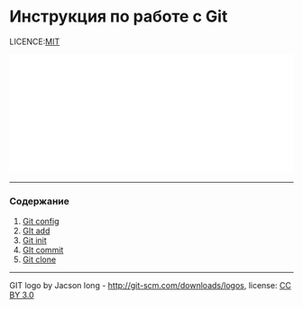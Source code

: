 

# Инструкция по работе с Git

LICENCE:[MIT](license.md)

![alt text](assect/Git-Logo-White.png)

---

### Содержание 

1. [Git config](config.md)
2. [GIt add](/add.md)
3. [Git init](/init.md)
4. [GIt commit](/commit.md)
5. [Git clone](/clone.md)

---

GIT logo by Jacson long - http://git-scm.com/downloads/logos, license: [CC BY 3.0](https://creativecommons.org/licenses/by/3.0/)